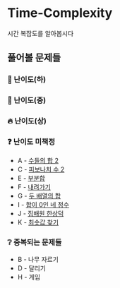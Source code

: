 # Time-Complexity
시간 복잡도를 알아봅시다

## 풀어볼 문제들

### 🍉 난이도(하)
### 🌲 난이도(중)
### 🔥 난이도(상)

### ❓ 난이도 미책정
+ A - [수들의 합 2](https://www.acmicpc.net/problem/2003)
+ C - [피보나치 수 2](https://www.acmicpc.net/problem/2748)
+ E - [부분합](https://www.acmicpc.net/problem/1806)
+ F - [내려가기](https://www.acmicpc.net/problem/2096)
+ G - [두 배열의 합](https://www.acmicpc.net/problem/2143)
+ I - [합이 0인 네 정수](https://www.acmicpc.net/problem/7453)
+ J - [집배원 한상덕](https://www.acmicpc.net/problem/2842)
+ K - [최솟값 찾기](https://www.acmicpc.net/problem/11003)


### :grey_question: 중복되는 문제들
+ B - 나무 자르기
+ D - 달리기
+ H - 게임
